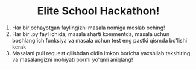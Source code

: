 <div align="center">
  <h1>Elite School Hackathon!</h1>
</div>

1. Har bir ochayotgan faylingizni masala nomiga moslab oching!
2. Har bir .py fayl ichida, masala sharti kommentda, masala uchun boshlang'ich funksiya va masala uchun test eng pastki qismda bo'lishi kerak
3. Masalani pull request qilishdan oldin imkon boricha yaxshilab tekshiring va masalangizni mohiyati bormi yo'qmi aniqlang!


